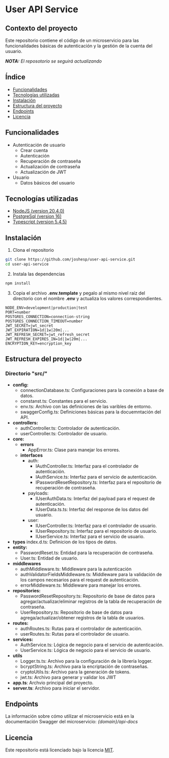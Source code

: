 # User API Service

## Contexto del proyecto

Este repositorio contiene el código de un microservicio para las funcionalidades básicas de autenticación y la gestión de la cuenta del usuario.

_**NOTA:** El reposotorio se seguirá actualizando_

## Índice

- [Funcionalidades](#features)
- [Tecnologías utilizadas](#languages)
- [Instalación](#setup)
- [Estructura del proyecto](#structure)
- [Endpoints](#endpoints)
- [Licencia](#license)

<a name="features"></a>

## Funcionalidades

- Autenticación de usuario
  - Crear cuenta
  - Autenticación
  - Recuperación de contraseña
  - Actualización de contraseña
  - Actualización de JWT
- Usuario
  - Datos básicos del usuario

<a name="languages"></a>

## Tecnologías utilizadas

- [NodeJS (version 20.4.0)](https://nodejs.org/en)
- [PostgreSql (version 16)](https://postgresapp.com)
- [Typescript (version 5.4.5)](https://www.typescriptlang.org/)

<a name="setup"></a>

## Instalación

1. Clona el repositorio

```bash
git clone https://github.com/joshesp/user-api-service.git
cd user-api-service
```

2. Instala las dependencias

```bash
npm install
```

3. Copia el archivo **.env.template** y pegalo al mismo nivel raíz del directorio con el nombre **.env** y actualiza los valores correspondientes.

```env
NODE_ENV=development|production|test
PORT=number
POSTGRES_CONNECTION=connection-string
POSTGRES_CONNECTION_TIMEOUT=number
JWT_SECRET=jwt_secret
JWT_EXPIRATION=1d|1w|20m|...
JWT_REFRESH_SECRET=jwt_refresh_secret
JWT_REFRESH_EXPIRES_IN=1d|1w|20m|...
ENCRYPTION_KEY=encryption_key
```

<a name="structure"></a>

## Estructura del proyecto

### Directorio "src/"

- **config:**
  - connectionDatabase.ts: Configuraciones para la conexión a base de datos.
  - constanst.ts: Constantes para el servicio.
  - env.ts: Archivo con las definiciones de las varibles de entorno.
  - swaggerConfig.ts: Definiciones básicas para la docuemntación del API.
- **controllers:**
  - authController.ts: Controlador de autenticación.
  - userController.ts: Controlador de usuario.
- **core:**
  - **errors**
    - AppError.ts: Clase para manejar los errores.
  - **interfaces**
    - auth:
      - IAuthController.ts: Interfaz para el controlador de autenticación.
      - IAuthService.ts: Interfaz para el servicio de autenticación.
      - IPasswordResetRepository.ts: Interfaz para el repositorio de recuperación de contraseña.
    - payloads:
      - IUserAuthData.ts: Interfaz del payload para el request de autenticación.
      - IUserData.ts.ts: Interfaz del response de los datos del usuario.
    - user:
      - IUserController.ts: Interfaz para el controlador de usuario.
      - IUserRepository.ts: Interfaz para el repositorio de usuario.
      - IUserService.ts: Interfaz para el servicio de usuario.
- **types**
  index.d.ts: Definicion de los tipos de datos.
- **entity:**
  - PasswordReset.ts: Entidad para la recuperación de contraseña.
  - User.ts: Entidad de usuario.
- **middlewares**
  - authMiddleware.ts: Middleware para la autenticación
  - authValidatorFieldsMiddleware.ts: Middleware para la validación de los campos necesarios para el request de autenticación.
  - errorMiddleware.ts: Middleware para manejar los errores.
- **repositories:**
  - PasswordResetRepository.ts: Repositorio de base de datos para agregar/actualizar/eliminar registros de la tabla de recuperación de contraseña.
  - UserRepository.ts: Repositorio de base de datos para agrega/actualizar/obtener registros de la tabla de usuarios.
- **routes:**
  - authRoutes.ts: Rutas para el controlador de autenticación.
  - userRoutes.ts: Rutas para el controlador de usuario.
- **services:**
  - AuthService.ts: Lógica de negocio para el servicio de autenticación.
  - UserService.ts: Lógica de negocio para el servicio de usuario.
- **utils**
  - Logger.ts.ts: Archivo para la configuración de la librería logger.
  - bcryptString.ts: Archivo para la encriptación de contraseñas.
  - cryptoUtils.ts: Archivo para la generación de tokens.
  - jwt.ts: Archivo para generar y validar los JWT
- **app.ts**: Archvio principal del proyecto.
- **server.ts**: Archivo para iniciar el servidor.

<a name="endpoints"></a>

## Endpoints

La información sobre cómo utilizar el microservicio está en la documentación Swagger del microservicio: _{domain}/api-docs_

<a name="licence"></a>

## Licencia

Este repositorio está licenciado bajo la licencia [MIT](https://choosealicense.com/licenses/mit/).
